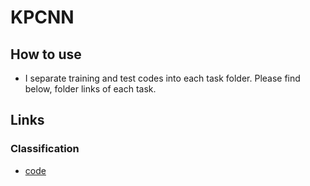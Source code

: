 # KPCNN
## How to use
- I separate training and test codes into each task folder. Please find below, folder links of each task.

## Links
### Classification
- [code](./Classification/README.md)
<!--
- **ModelNet40**
  - |Impl.|mAcc|oAcc|
    |-----|----|----|
    |[Original (paper)](https://github.com/WangYueFt/dgcnn)|90.2|92.9|
    |[Original (paper)](https://github.com/WangYueFt/dgcnn) (2048 points)|90.7|93.5|
    |[Original (pytorch※)](https://github.com/WangYueFt/dgcnn/issues/12)|88.8|91.2|
    |Model of this repo.|88.8|92.3|
  - ※ The pytroch result on table refer to [github issue](https://github.com/WangYueFt/dgcnn/issues/12).
-->
